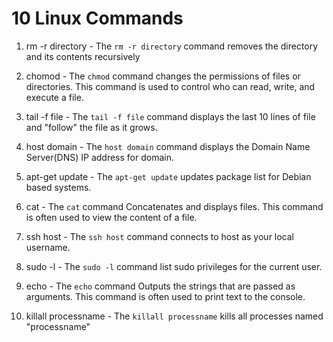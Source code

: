 # 10 Linux Commands

1. rm -r directory - The `rm -r directory` command removes the directory and its contents recursively

2. chomod - The `chmod` command changes the permissions of files or directories. This command is used to control who can read, write, and execute a file.

3. tail -f file - The `tail -f file` command displays the last 10 lines of file and "follow" the file as it grows.

4. host domain - The `host domain` command displays the Domain Name Server(DNS) IP address for domain.

5. apt-get update - The `apt-get update` updates package list for Debian based systems.

6. cat - The `cat` command Concatenates and displays files. This command is often used to view the content of a file.

7. ssh host - The `ssh host` command connects to host as your local username.

8. sudo -l - The `sudo -l` command list sudo privileges for the current user.

9. echo - The `echo` command Outputs the strings that are passed as arguments. This command is often used to print text to the console.

10. killall processname - The `killall processname` kills all processes named "processname"


   
